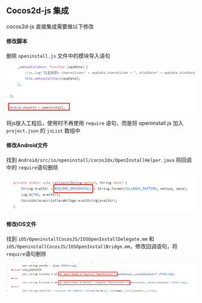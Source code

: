 ## Cocos2d-js 集成  
cocos2d-js 直接集成需要做以下修改

#### 修改脚本 
删除 `openinstall.js` 文件中的模块导入语句  

![删除导入语句](res/script_del_export.jpg)  

将js放入工程后，使用时不再使用 `require` 语句，而是将 openinstall.js 加入 `project.json` 的 `jsList` 数组中


#### 修改Android文件
找到 `Android/src/io/openinstall/cocos2dx/OpenInstallHelper.java` 将回调中的 `require`语句删除  

![删除导入语句](res/android_del_require.png)


#### 修改iOS文件
找到 `iOS/OpeninstallCocosJS/IOSOpenInstallDelegate.mm` 和 `iOS/OpeninstallCocosJS/IOSOpenInstallBridge.mm`，修改回调语句，将 `require`语句删除  

![删除导入语句](res/ios_del_require.jpg)
